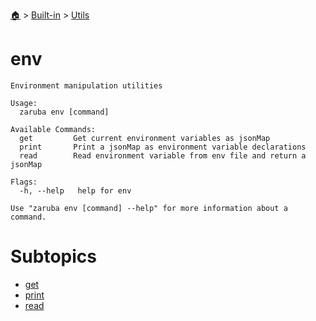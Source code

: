 <!--startTocHeader-->
[🏠](../../../README.md) > [Built-in](../../README.md) > [Utils](../README.md)
# env
<!--endTocHeader-->

```
Environment manipulation utilities

Usage:
  zaruba env [command]

Available Commands:
  get         Get current environment variables as jsonMap
  print       Print a jsonMap as environment variable declarations
  read        Read environment variable from env file and return a jsonMap

Flags:
  -h, --help   help for env

Use "zaruba env [command] --help" for more information about a command.

```

<!--startTocSubtopic-->
# Subtopics
- [get](get.md)
- [print](print.md)
- [read](read.md)
<!--endTocSubtopic-->